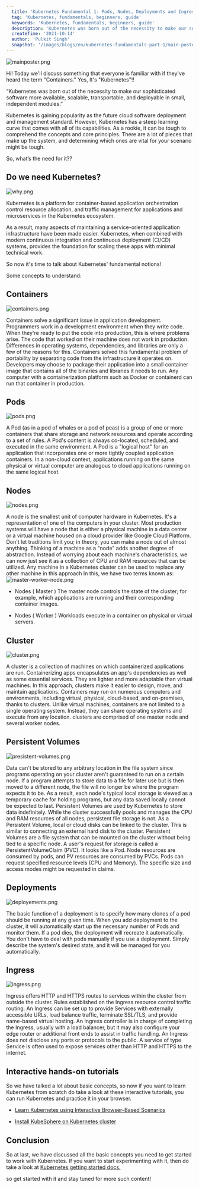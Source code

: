 ```yaml
---
  title: 'Kubernetes Fundamental 1: Pods, Nodes, Deployments and Ingress'
  tag: 'Kubernetes, fundamentals, beginners, guide'
  keywords: 'Kubernetes, fundamentals, beginners, guide'
  description: 'Kubernetes was born out of the necessity to make our sophisticated software more available, scalable, transportable, and deployable in small, independent modules.'
  createTime: '2021-10-14'
  author: 'Pulkit Singh'
  snapshot: '/images/blogs/en/kubernetes-fundamentals-part-1/main-poster.png'
---
```



![mainposter.png](/images/blogs/en/kubernetes-fundamentals-part-1/main-poster.png)


Hi! Today we'll discuss something that everyone is familiar with if they've heard the term "Containers." Yes, It's "Kubernetes"!!

“Kubernetes was born out of the necessity to make our sophisticated software more available, scalable, transportable, and deployable in small, independent modules.”

Kubernetes is gaining popularity as the future cloud software deployment and management standard. However, Kubernetes has a steep learning curve that comes with all of its capabilities. As a rookie, it can be tough to comprehend the concepts and core principles. There are a lot of pieces that make up the system, and determining which ones are vital for your scenario might be tough.

So, what’s the need for it??


## Do we need Kubernetes?

![why.png](/images/blogs/en/kubernetes-fundamentals-part-1/why-poster.png)

Kubernetes is a platform for container-based application orchestration control resource allocation, and traffic management for applications and microservices in the Kubernetes ecosystem.

As a result, many aspects of maintaining a service-oriented application infrastructure have been made easier. Kubernetes, when combined with modern continuous integration and continuous deployment (CI/CD) systems, provides the foundation for scaling these apps with minimal technical work.

So now it's time to talk about Kubernetes' fundamental notions!

Some concepts to understand:

## Containers
![containers.png](/images/blogs/en/kubernetes-fundamentals-part-1/container.png)

Containers solve a significant issue in application development. Programmers work in a development environment when they write code. When they're ready to put the code into production, this is where problems arise. The code that worked on their machine does not work in production. Differences in operating systems, dependencies, and libraries are only a few of the reasons for this.
Containers solved this fundamental problem of portability by separating code from the infrastructure it operates on. Developers may choose to package their application into a small container image that contains all of the binaries and libraries it needs to run.
Any computer with a containerization platform such as Docker or containerd can run that container in production.

## Pods
![pods.png](/images/blogs/en/kubernetes-fundamentals-part-1/pods.png)

A Pod (as in a pod of whales or a pod of peas) is a group of one or more containers that share storage and network resources and operate according to a set of rules. A Pod's content is always co-located, scheduled, and executed in the same environment. A Pod is a "logical host" for an application that incorporates one or more tightly coupled application containers.
In a non-cloud context, applications running on the same physical or virtual computer are analogous to cloud applications running on the same logical host.

## Nodes
![nodes.png](/images/blogs/en/kubernetes-fundamentals-part-1/nodes.png)

A node is the smallest unit of computer hardware in Kubernetes. It's a representation of one of the computers in your cluster. Most production systems will have a node that is either a physical machine in a data center or a virtual machine housed on a cloud provider like Google Cloud Platform. Don't let traditions limit you; in theory, you can make a node out of almost anything.
Thinking of a machine as a "node" adds another degree of abstraction. Instead of worrying about each machine's characteristics, we can now just see it as a collection of CPU and RAM resources that can be utilized. Any machine in a Kubernetes cluster can be used to replace any other machine in this approach
In this, we have two terms known as:
![master-worker-node.png](/images/blogs/en/kubernetes-fundamentals-part-1/master-worker-node.png)


- Nodes ( Master )
The master node controls the state of the cluster; for example, which applications are running and their corresponding container images.

- Nodes ( Worker )
Workloads execute in a container on physical or virtual servers.

## Cluster
![cluster.png](/images/blogs/en/kubernetes-fundamentals-part-1/cluster.png)

A cluster is a collection of machines on which containerized applications are run. Containerizing apps encapsulates an app's dependencies as well as some essential services. They are lighter and more adaptable than virtual machines. In this approach, clusters make it easier to design, move, and maintain applications.
Containers may run on numerous computers and environments, including virtual, physical, cloud-based, and on-premises, thanks to clusters. Unlike virtual machines, containers are not limited to a single operating system. Instead, they can share operating systems and execute from any location.
clusters are comprised of one master node and several worker nodes.

## Persistent Volumes
![presistent-volumes.png](/images/blogs/en/kubernetes-fundamentals-part-1/presistent-volumes.png)

Data can't be stored to any arbitrary location in the file system since programs operating on your cluster aren't guaranteed to run on a certain node. If a program attempts to store data to a file for later use but is then moved to a different node, the file will no longer be where the program expects it to be. As a result, each node's typical local storage is viewed as a temporary cache for holding programs, but any data saved locally cannot be expected to last.
Persistent Volumes are used by Kubernetes to store data indefinitely. While the cluster successfully pools and manages the CPU and RAM resources of all nodes, persistent file storage is not. As a Persistent Volume, local or cloud disks can be linked to the cluster. This is similar to connecting an external hard disk to the cluster. Persistent Volumes are a file system that can be mounted on the cluster without being tied to a specific node. A user's request for storage is called a PersistentVolumeClaim (PVC). It looks like a Pod. Node resources are consumed by pods, and PV resources are consumed by PVCs. Pods can request specified resource levels (CPU and Memory). The specific size and access modes might be requested in claims.

## Deployments
![deployements.png](/images/blogs/en/kubernetes-fundamentals-part-1/deployements.png)

The basic function of a deployment is to specify how many clones of a pod should be running at any given time. When you add deployment to the cluster, it will automatically start up the necessary number of Pods and monitor them. If a pod dies, the deployment will recreate it automatically.
You don't have to deal with pods manually if you use a deployment. Simply describe the system's desired state, and it will be managed for you automatically.

## Ingress
![ingress.png](/images/blogs/en/kubernetes-fundamentals-part-1/ingress.png)

Ingress offers HTTP and HTTPS routes to services within the cluster from outside the cluster. Rules established on the Ingress resource control traffic routing. An Ingress can be set up to provide Services with externally accessible URLs, load balance traffic, terminate SSL/TLS, and provide name-based virtual hosting. An Ingress controller is in charge of completing the Ingress, usually with a load balancer, but it may also configure your edge router or additional front ends to assist in traffic handling. An Ingress does not disclose any ports or protocols to the public. A service of type Service is often used to expose services other than HTTP and HTTPS to the internet.

## Interactive hands-on tutorials
So we have talked a lot about basic concepts, so now if you want to learn Kubernetes from scratch do take a look at these interactive tutorials, you can run Kubernetes and practice it in your browser.

- [Learn Kubernetes using Interactive Browser-Based Scenarios](https://www.katacoda.com/courses/kubernetes)

- [Install KubeSphere on Kubernetes cluster](https://www.katacoda.com/kubesphere/scenarios/install-kubesphere-on-kubernetes)



## Conclusion
So at last, we have discussed all the basic concepts you need to get started to work with Kubernetes. If you want to start experimenting with it, then do take a look at [Kubernetes getting started docs.](https://kubernetes.io/docs/setup/)

so get started with it and stay tuned for more such content!
